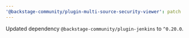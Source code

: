 ```yaml
---
'@backstage-community/plugin-multi-source-security-viewer': patch
---
```


Updated dependency `@backstage-community/plugin-jenkins` to `^0.20.0`.
